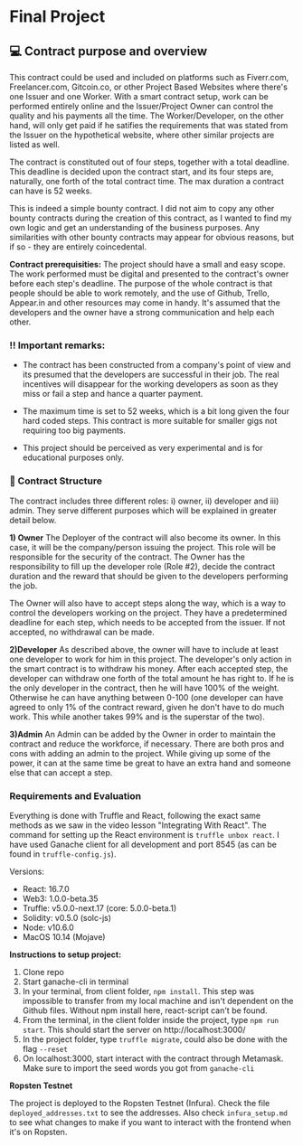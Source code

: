 # Final Project


## :computer: Contract purpose and overview

This contract could be used and included on platforms such as Fiverr.com, Freelancer.com, Gitcoin.co, or other Project Based Websites where there's one Issuer and one Worker. With a smart contract setup, work can be performed entirely online and the Issuer/Project Owner can control the quality and his payments all the time. The Worker/Developer, on the other hand, will only get paid if he satifies the requirements that was stated from the Issuer on the hypothetical website, where other similar projects are listed as well. 

The contract is constituted out of four steps, together with a total deadline. This deadline is decided upon the contract start, and its four steps are, naturally, one forth of the total contract time. The max duration a contract can have is 52 weeks. 

This is indeed a simple bounty contract. I did not aim to copy any other bounty contracts during the creation of this contract, as I wanted to find my own logic and get an understanding of the business purposes. Any similarities with other bounty contracts may appear for obvious reasons, but if so - they are entirely coincedental.

**Contract prerequisities:** The project should have a small and easy scope. The work performed must be digital and presented to the contract's owner before each step's deadline. The purpose of the whole contract is that people should be able to work remotely, and the use of Github, Trello, Appear.in and other resources may come in handy. It's assumed that the developers and the owner have a strong communication and help each other.

### :bangbang: Important remarks:

* The contract has been constructed from a company's point of view and its presumed that the developers are successful in their job. The real incentives will disappear for the working developers as soon as they miss or fail a step and hance a quarter payment. 

* The maximum time is set to 52 weeks, which is a bit long given the four hard coded steps. This contract is more suitable for smaller gigs not requiring too big payments. 

* This project should be perceived as very experimental and is for educational purposes only. 


### :memo: Contract Structure

The contract includes three different roles: i) owner, ii) developer and iii) admin. They serve different purposes which will be explained in greater detail below.


**1) Owner**
The Deployer of the contract will also become its owner. In this case, it will be the company/person issuing the project. This role will be responsible for the security of the contract. The Owner has the responsibility to fill up the developer role (Role #2), decide the contract duration and the reward that should be given to the developers performing the job. 

The Owner will also have to accept steps along the way, which is a way to control the developers working on the project. They have a predetermined deadline for each step, which needs to be accepted from the issuer. If not accepted, no withdrawal can be made. 


**2)Developer**
As described above, the owner will have to include at least one developer to work for him in this project. The developer's only action in the smart contract is to withdraw his money. After each accepted step, the developer can withdraw one forth of the total amount he has right to. If he is the only developer in the contract, then he will have 100% of the weight. Otherwise he can have anything between 0-100 (one developer can have agreed to only 1% of the contract reward, given he don't have to do much work. This while another takes 99% and is the superstar of the two).


**3)Admin**
An Admin can be added by the Owner in order to maintain the contract and reduce the workforce, if necessary. There are both pros and cons with adding an admin to the project. While giving up some of the power, it can at the same time be great to have an extra hand and someone else that can accept a step.


### Requirements and Evaluation

Everything is done with Truffle and React, following the exact same methods as we saw in the video lesson "Integrating With React". The command for setting up the React environment is `truffle unbox react`. I have used Ganache client for all development and port 8545 (as can be found in `truffle-config.js`). 

Versions: 
- React: 16.7.0
- Web3: 1.0.0-beta.35
- Truffle: v5.0.0-next.17 (core: 5.0.0-beta.1)
- Solidity: v0.5.0 (solc-js)
- Node: v10.6.0
- MacOS 10.14 (Mojave)


**Instructions to setup project:**
1) Clone repo
2) Start ganache-cli in terminal
3) In your terminal, from client folder, `npm install`. This step was impossible to transfer from my local machine and isn't dependent on the Github files. Without npm install here, react-script can't be found.  
4) From the terminal, in the client folder inside the project, type `npm run start`. This should start the server on http://localhost:3000/
5) In the project folder, type `truffle migrate`, could also be done with the flag `--reset`
6) On localhost:3000, start interact with the contract through Metamask. Make sure to import the seed words you got from `ganache-cli`


**Ropsten Testnet**

The project is deployed to the Ropsten Testnet (Infura). Check the file `deployed_addresses.txt` to see the addresses. Also check `infura_setup.md` to see what changes to make if you want to interact with the frontend when it's on Ropsten.
